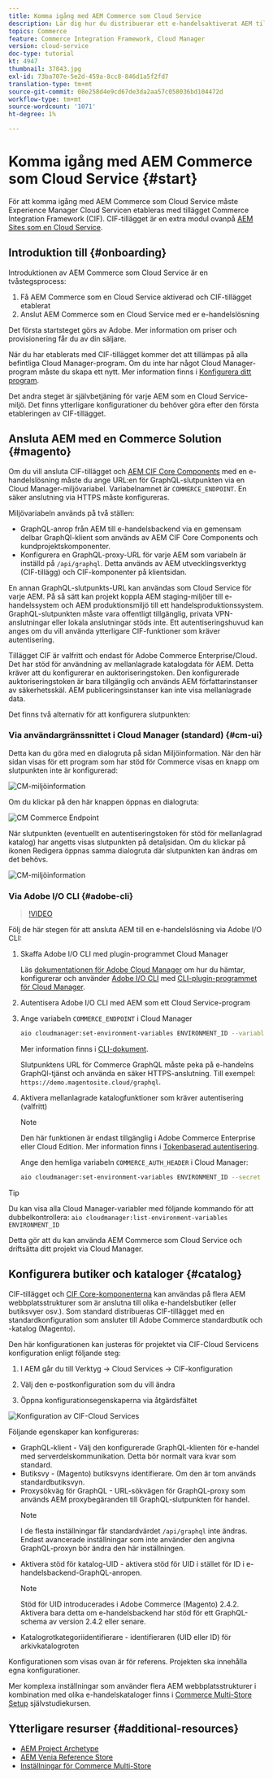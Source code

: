 ```yaml
---
title: Komma igång med AEM Commerce som Cloud Service
description: Lär dig hur du distribuerar ett e-handelsaktiverat AEM till ett AEM som körs som en molntjänstmiljö. Använd funktionerna i Adobe Cloud Manager och en CI/CD-pipeline för att bygga Venia-referensbutiken till en körbar miljö.
topics: Commerce
feature: Commerce Integration Framework, Cloud Manager
version: cloud-service
doc-type: tutorial
kt: 4947
thumbnail: 37843.jpg
exl-id: 73ba707e-5e2d-459a-8cc8-846d1a5f2fd7
translation-type: tm+mt
source-git-commit: 08e258d4e9cd67de3da2aa57c058036bd104472d
workflow-type: tm+mt
source-wordcount: '1071'
ht-degree: 1%

---
```


# Komma igång med AEM Commerce som Cloud Service {#start}

För att komma igång med AEM Commerce som Cloud Service måste Experience Manager Cloud Servicen etableras med tillägget Commerce Integration Framework (CIF). CIF-tillägget är en extra modul ovanpå [AEM Sites som en Cloud Service](https://docs.adobe.com/content/help/en/experience-manager-cloud-service/sites/home.html).

## Introduktion till {#onboarding}

Introduktionen av AEM Commerce som Cloud Service är en tvåstegsprocess:

1. Få AEM Commerce som en Cloud Service aktiverad och CIF-tillägget etablerat
2. Anslut AEM Commerce som en Cloud Service med er e-handelslösning

Det första startsteget görs av Adobe. Mer information om priser och provisionering får du av din säljare.

När du har etablerats med CIF-tillägget kommer det att tillämpas på alla befintliga Cloud Manager-program. Om du inte har något Cloud Manager-program måste du skapa ett nytt. Mer information finns i [Konfigurera ditt program](https://docs.adobe.com/content/help/en/experience-manager-cloud-manager/using/getting-started/setting-up-program.html).

Det andra steget är självbetjäning för varje AEM som en Cloud Service-miljö. Det finns ytterligare konfigurationer du behöver göra efter den första etableringen av CIF-tillägget.

## Ansluta AEM med en Commerce Solution {#magento}

Om du vill ansluta CIF-tillägget och [AEM CIF Core Components](https://github.com/adobe/aem-core-cif-components) med en e-handelslösning måste du ange URL:en för GraphQL-slutpunkten via en Cloud Manager-miljövariabel. Variabelnamnet är `COMMERCE_ENDPOINT`. En säker anslutning via HTTPS måste konfigureras.

Miljövariabeln används på två ställen:

- GraphQL-anrop från AEM till e-handelsbackend via en gemensam delbar GraphQl-klient som används av AEM CIF Core Components och kundprojektskomponenter.
- Konfigurera en GraphQL-proxy-URL för varje AEM som variabeln är inställd på `/api/graphql`. Detta används av AEM utvecklingsverktyg (CIF-tillägg) och CIF-komponenter på klientsidan.

En annan GraphQL-slutpunkts-URL kan användas som Cloud Service för varje AEM. På så sätt kan projekt koppla AEM staging-miljöer till e-handelssystem och AEM produktionsmiljö till ett handelsproduktionssystem. GraphQL-slutpunkten måste vara offentligt tillgänglig, privata VPN-anslutningar eller lokala anslutningar stöds inte. Ett autentiseringshuvud kan anges om du vill använda ytterligare CIF-funktioner som kräver autentisering.

Tillägget CIF är valfritt och endast för Adobe Commerce Enterprise/Cloud. Det har stöd för användning av mellanlagrade katalogdata för AEM. Detta kräver att du konfigurerar en auktoriseringstoken. Den konfigurerade auktoriseringstoken är bara tillgänglig och används AEM författarinstanser av säkerhetsskäl. AEM publiceringsinstanser kan inte visa mellanlagrade data.

Det finns två alternativ för att konfigurera slutpunkten:

### Via användargränssnittet i Cloud Manager (standard) {#cm-ui}

Detta kan du göra med en dialogruta på sidan Miljöinformation. När den här sidan visas för ett program som har stöd för Commerce visas en knapp om slutpunkten inte är konfigurerad:

![CM-miljöinformation](/help/commerce-cloud/assets/commerce-cmui.png)

Om du klickar på den här knappen öppnas en dialogruta:

![CM Commerce Endpoint](/help/commerce-cloud/assets/commerce-cm-endpoint.png)

När slutpunkten (eventuellt en autentiseringstoken för stöd för mellanlagrad katalog) har angetts visas slutpunkten på detaljsidan. Om du klickar på ikonen Redigera öppnas samma dialogruta där slutpunkten kan ändras om det behövs.

![CM-miljöinformation](/help/commerce-cloud/assets/commerce-cmui-done.png)

### Via Adobe I/O CLI {#adobe-cli}

>[!VIDEO](https://video.tv.adobe.com/v/37843?quality=12&learn=on)

Följ de här stegen för att ansluta AEM till en e-handelslösning via Adobe I/O CLI:

1. Skaffa Adobe I/O CLI med plugin-programmet Cloud Manager

   Läs [dokumentationen för Adobe Cloud Manager](https://docs.adobe.com/content/help/en/experience-manager-cloud-manager/using/introduction-to-cloud-manager.html) om hur du hämtar, konfigurerar och använder [Adobe I/O CLI](https://github.com/adobe/aio-cli) med [CLI-plugin-programmet för Cloud Manager](https://github.com/adobe/aio-cli-plugin-cloudmanager).

2. Autentisera Adobe I/O CLI med AEM som ett Cloud Service-program

3. Ange variabeln `COMMERCE_ENDPOINT` i Cloud Manager

   ```bash
   aio cloudmanager:set-environment-variables ENVIRONMENT_ID --variable COMMERCE_ENDPOINT "<Magento GraphQL endpoint URL>"
   ```

   Mer information finns i [CLI-dokument](https://github.com/adobe/aio-cli-plugin-cloudmanager#aio-cloudmanagerset-environment-variables-environmentid).

   Slutpunktens URL för Commerce GraphQL måste peka på e-handelns GraphQl-tjänst och använda en säker HTTPS-anslutning. Till exempel: `https://demo.magentosite.cloud/graphql`.

4. Aktivera mellanlagrade katalogfunktioner som kräver autentisering (valfritt)

   >[!NOTE]
   >
   >Den här funktionen är endast tillgänglig i Adobe Commerce Enterprise eller Cloud Edition. Mer information finns i [Tokenbaserad autentisering](https://devdocs.magento.com/guides/v2.4/get-started/authentication/gs-authentication-token.html#integration-tokens).

   Ange den hemliga variabeln `COMMERCE_AUTH_HEADER` i Cloud Manager:

   ```bash
   aio cloudmanager:set-environment-variables ENVIRONMENT_ID --secret COMMERCE_AUTH_HEADER "Authorization: Bearer <Access Token>"
   ```

>[!TIP]
>
>Du kan visa alla Cloud Manager-variabler med följande kommando för att dubbelkontrollera: `aio cloudmanager:list-environment-variables ENVIRONMENT_ID`

Detta gör att du kan använda AEM Commerce som Cloud Service och driftsätta ditt projekt via Cloud Manager.

## Konfigurera butiker och kataloger {#catalog}

CIF-tillägget och [CIF Core-komponenterna](https://github.com/adobe/aem-core-cif-components) kan användas på flera AEM webbplatsstrukturer som är anslutna till olika e-handelsbutiker (eller butiksvyer osv.). Som standard distribueras CIF-tillägget med en standardkonfiguration som ansluter till Adobe Commerce standardbutik och -katalog (Magento).

Den här konfigurationen kan justeras för projektet via CIF-Cloud Servicens konfiguration enligt följande steg:

1. I AEM går du till Verktyg -> Cloud Services -> CIF-konfiguration

2. Välj den e-postkonfiguration som du vill ändra

3. Öppna konfigurationsegenskaperna via åtgärdsfältet

![Konfiguration av CIF-Cloud Services](/help/commerce-cloud/assets/cif-cloud-service-config.png)

Följande egenskaper kan konfigureras:

- GraphQL-klient - Välj den konfigurerade GraphQL-klienten för e-handel med serverdelskommunikation. Detta bör normalt vara kvar som standard.
- Butiksvy - (Magento) butiksvyns identifierare. Om den är tom används standardbutiksvyn.
- Proxysökväg för GraphQL - URL-sökvägen för GraphQL-proxy som används AEM proxybegäranden till GraphQL-slutpunkten för handel.
   >[!NOTE]
   >
   > I de flesta inställningar får standardvärdet `/api/graphql` inte ändras. Endast avancerade inställningar som inte använder den angivna GraphQL-proxyn bör ändra den här inställningen.
- Aktivera stöd för katalog-UID - aktivera stöd för UID i stället för ID i e-handelsbackend-GraphQL-anropen.
   >[!NOTE]
   >
   > Stöd för UID introducerades i Adobe Commerce (Magento) 2.4.2. Aktivera bara detta om e-handelsbackend har stöd för ett GraphQL-schema av version 2.4.2 eller senare.
- Katalogrotkategoriidentifierare - identifieraren (UID eller ID) för arkivkatalogroten

Konfigurationen som visas ovan är för referens. Projekten ska innehålla egna konfigurationer.

Mer komplexa inställningar som använder flera AEM webbplatsstrukturer i kombination med olika e-handelskataloger finns i [Commerce Multi-Store Setup](configuring/multi-store-setup.md) självstudiekursen.

## Ytterligare resurser {#additional-resources}

- [AEM Project Archetype](https://github.com/adobe/aem-project-archetype)
- [AEM Venia Reference Store](https://github.com/adobe/aem-cif-guides-venia)
- [Inställningar för Commerce Multi-Store](configuring/multi-store-setup.md)
